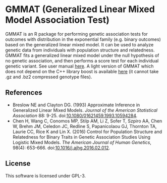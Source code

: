 # GMMAT (Generalized Linear Mixed Model Association Test)

GMMAT is an R package for performing genetic association tests for
outcomes with distribution in the exponential family (e.g. binary
outcomes) based on the generalized linear mixed model. It can be used to
analyze genetic data from individuals with population structure and
relatedness. GMMAT fits a generalized linear mixed model under the null
hypothesis of no genetic association, and then performs a score test for
each individual genetic variant. See user manual
[here](https://content.sph.harvard.edu/xlin/dat/GMMAT_user_manual_v0.7.pdf).
A light version of GMMAT which does not depend on the C++ library boost
is available [here](https://github.com/lin-lab/GMMAT_lite) (it cannot
take .gz and .bz2 compressed genotype files).

## References

+ Breslow NE and Clayton DG. (1993) Approximate Inference in Generalized
  Linear Mixed Models. *Journal of the American Statistical Association*
  88: 9-25.
  doi:[10.1080/01621459.1993.10594284](http://dx.doi.org/10.1080/01621459.1993.10594284).
+ Chen H, Wang C, Conomos MP, Stilp AM, Li Z, Sofer T, Szpiro AA, Chen
  W, Brehm JM, Celedon JC, Redline S, Papanicolaou GJ, Thornton TA,
  Laurie CC, Rice K and Lin X. (2016) Control for Population Structure
  and Relatedness for Binary Traits in Genetic Association Studies Using
  Logistic Mixed Models. *The American Journal of Human Genetics*,
  98(4): 653-666.
  doi:[10.1016/j.ajhg.2016.02.012](https://doi.org/10.1016/j.ajhg.2016.02.012).

## License

This software is licensed under GPL-3.

